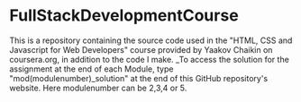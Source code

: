 # FullStackDevelopmentCourse
This is a repository containing the source code used in the "HTML, CSS and Javascript for Web Developers" course provided by Yaakov Chaikin on coursera.org, in addition to the code I make.
_To access the solution for the assignment at the end of each Module, type "mod(modulenumber)_solution" at the end of this GitHub repository's website. Here modulenumber can be 2,3,4 or 5.
